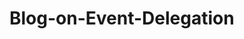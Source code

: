 # Blog-on-Event-Delegation
[1]: https://manish-d-art-blogs.hashnode.dev/what-is-event-delegation-in-javascript-why-is-it-crucial "Google"
